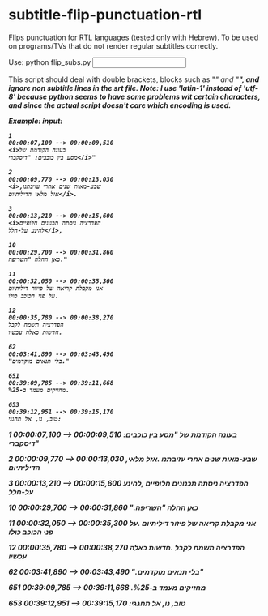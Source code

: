 # subtitle-flip-punctuation-rtl
Flips punctuation for RTL languages (tested only with Hebrew). To be used on programs/TVs that do not render regular subtitles correctly.

Use: python flip_subs.py <input file path> <output file path>

This script should deal with double brackets, blocks such as "<i>" and "<b>", and ignore non subtitle lines in the srt file.
Note: I use 'latin-1' instead of 'utf-8' because python seems to have some problems wit certain characters, and since the actual script doesn't care which encoding is used.
  

Example:
  input:
  ```
  1
00:00:07,100 --> 00:00:09,510
<i>בעונה הקודמת של
מסע בין כוכבים: "דיסקברי</i>"

2
00:00:09,770 --> 00:00:13,030
<i>,שבע-מאות שנים אחרי עזיבתנו
אזל מלאי הדיליתיום</i>.

3
00:00:13,210 --> 00:00:15,600
<i>הפדרציה ניסתה תכנונים חלופיים
להינע על-חלל</i>,

10
00:00:29,700 --> 00:00:31,860
כאן החלה "השריפה."

11
00:00:32,050 --> 00:00:35,300
אני מקבלת קריאה של פיזור דיליתיום
על פני הכוכב כולו.

12
00:00:35,780 --> 00:00:38,270
הפדרציה תשמח לקבל
חדשות כאלה עכשיו.

62
00:03:41,890 --> 00:03:43,490
"בלי תנאים מוקדמים."

651
00:39:09,785 --> 00:39:11,668
%מחזיקים מעמד ב-25.

653
00:39:12,951 --> 00:39:15,170
טוב, נו, אל תחגגי:

```
1
00:00:07,100 --> 00:00:09,510
<i>בעונה הקודמת של
"מסע בין כוכבים: "דיסקברי</i>

2
00:00:09,770 --> 00:00:13,030
<i>,שבע-מאות שנים אחרי עזיבתנו
.אזל מלאי הדיליתיום</i>

3
00:00:13,210 --> 00:00:15,600
<i>הפדרציה ניסתה תכנונים חלופיים
,להינע על-חלל</i>

10
00:00:29,700 --> 00:00:31,860
".כאן החלה "השריפה

11
00:00:32,050 --> 00:00:35,300
אני מקבלת קריאה של פיזור דיליתיום
.על פני הכוכב כולו

12
00:00:35,780 --> 00:00:38,270
הפדרציה תשמח לקבל
.חדשות כאלה עכשיו

62
00:03:41,890 --> 00:03:43,490
".בלי תנאים מוקדמים"

651
00:39:09,785 --> 00:39:11,668
.%מחזיקים מעמד ב-25

653
00:39:12,951 --> 00:39:15,170
:טוב, נו, אל תחגגי  
```
  
